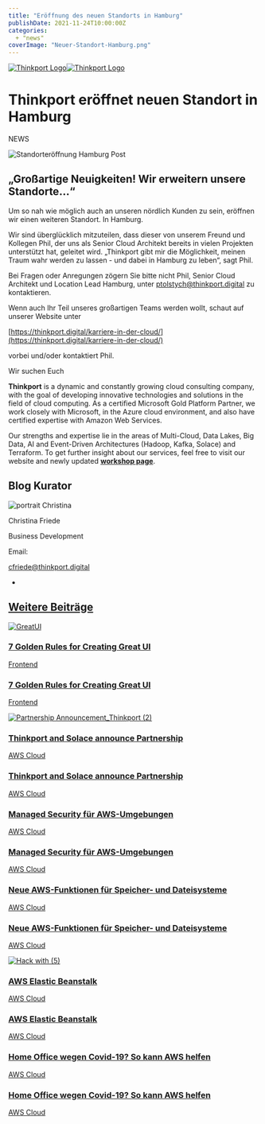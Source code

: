 ```yaml
---
title: "Eröffnung des neuen Standorts in Hamburg"
publishDate: 2021-11-24T10:00:00Z
categories: 
  + "news"
coverImage: "Neuer-Standort-Hamburg.png"
---
```


 [![Thinkport Logo](images/Logo_horizontral_new.png)](https://thinkport.digital)[![Thinkport Logo](images/Logo_horizontral_new.png)](https://thinkport.digital)

# Thinkport eröffnet neuen Standort in Hamburg

NEWS

![Standorteröffnung Hamburg Post](images/Standorteröffnung-Hamburg-Post-1024x1024.png)

## „Großartige Neuigkeiten! Wir erweitern unsere Standorte...“

Um so nah wie möglich auch an unseren nördlich Kunden zu sein, eröffnen wir einen weiteren Standort. In Hamburg.

Wir sind überglücklich mitzuteilen, dass dieser von unserem Freund und Kollegen Phil, der uns als Senior Cloud Architekt bereits in vielen Projekten unterstützt hat, geleitet wird. „Thinkport gibt mir die Möglichkeit, meinen Traum wahr werden zu lassen - und dabei in Hamburg zu leben“, sagt Phil.

Bei Fragen oder Anregungen zögern Sie bitte nicht Phil, Senior Cloud Architekt und Location Lead Hamburg, unter ptolstych@thinkport.digital zu kontaktieren.

Wenn auch Ihr Teil unseres großartigen Teams werden wollt, schaut auf unserer Website unter

[https://thinkport.digital/karriere-in-der-cloud/](https://thinkport.digital/karriere-in-der-cloud/)

vorbei und/oder kontaktiert Phil.

Wir suchen Euch

**Thinkport** is a dynamic and constantly growing cloud consulting company, with the goal of developing innovative technologies and solutions in the field of cloud computing. As a certified Microsoft Gold Platform Partner, we work closely with Microsoft, in the Azure cloud environment, and also have certified expertise with Amazon Web Services.

Our strengths and expertise lie in the areas of Multi-Cloud, Data Lakes, Big Data, AI and Event-Driven Architectures (Hadoop, Kafka, Solace) and Terraform. To get further insight about our services, feel free to visit our website and newly updated **[workshop page](https://thinkport.digital/cloud-excellence-workshops/)**.

## Blog Kurator

![portrait Christina](images/Christina-e1638449854497.png)

Christina Friede

Business Development

Email:

[cfriede@thinkport.digital](mailto:cfriede@thinkport.digital)

*  [](https://www.linkedin.com/in/christina-friede-2a6426168/)

## [Weitere Beiträge](https://thinkport.digital/blog)

[![GreatUI](images/Kopie-von-Hack-with.png "GreatUI")](https://thinkport.digital/7-golden-rules-for-creating-great-ui/)

### [7 Golden Rules for Creating Great UI](https://thinkport.digital/7-golden-rules-for-creating-great-ui/ "7 Golden Rules for Creating Great UI")

[Frontend](https://thinkport.digital/category/frontend/)

### [7 Golden Rules for Creating Great UI](https://thinkport.digital/7-golden-rules-for-creating-great-ui/ "7 Golden Rules for Creating Great UI")

[Frontend](https://thinkport.digital/category/frontend/)

[![Partnership Announcement_Thinkport (2)](images/Partnership-Announcement_Thinkport-2-1024x696.png "Partnership Announcement_Thinkport (2)")](https://thinkport.digital/thinkport-solace-partnership/)

### [Thinkport and Solace announce Partnership](https://thinkport.digital/thinkport-solace-partnership/ "Thinkport and Solace announce Partnership")

[AWS Cloud](https://thinkport.digital/category/aws-cloud/)

### [Thinkport and Solace announce Partnership](https://thinkport.digital/thinkport-solace-partnership/ "Thinkport and Solace announce Partnership")

[AWS Cloud](https://thinkport.digital/category/aws-cloud/)

### [Managed Security für AWS-Umgebungen](https://thinkport.digital/neue-aws-funktionen-fur-speicher-und-dateisysteme-2/ "Managed Security für AWS-Umgebungen")

[AWS Cloud](https://thinkport.digital/category/aws-cloud/)

### [Managed Security für AWS-Umgebungen](https://thinkport.digital/neue-aws-funktionen-fur-speicher-und-dateisysteme-2/ "Managed Security für AWS-Umgebungen")

[AWS Cloud](https://thinkport.digital/category/aws-cloud/)

### [Neue AWS-Funktionen für Speicher- und Dateisysteme](https://thinkport.digital/neue-aws-funktionen-fur-speicher-und-dateisysteme/ "Neue AWS-Funktionen für Speicher- und Dateisysteme")

[AWS Cloud](https://thinkport.digital/category/aws-cloud/)

### [Neue AWS-Funktionen für Speicher- und Dateisysteme](https://thinkport.digital/neue-aws-funktionen-fur-speicher-und-dateisysteme/ "Neue AWS-Funktionen für Speicher- und Dateisysteme")

[AWS Cloud](https://thinkport.digital/category/aws-cloud/)

[![Hack with (5)](images/Hack-with-5.png "Hack with (5)")](https://thinkport.digital/aws-elastic-beanstalk-2/)

### [AWS Elastic Beanstalk](https://thinkport.digital/aws-elastic-beanstalk-2/ "AWS Elastic Beanstalk")

[AWS Cloud](https://thinkport.digital/category/aws-cloud/)

### [AWS Elastic Beanstalk](https://thinkport.digital/aws-elastic-beanstalk-2/ "AWS Elastic Beanstalk")

[AWS Cloud](https://thinkport.digital/category/aws-cloud/)

### [Home Office wegen Covid-19? So kann AWS helfen](https://thinkport.digital/home-office-covid-19-aws-losungen/ "Home Office wegen Covid-19? So kann AWS helfen")

[AWS Cloud](https://thinkport.digital/category/aws-cloud/)

### [Home Office wegen Covid-19? So kann AWS helfen](https://thinkport.digital/home-office-covid-19-aws-losungen/ "Home Office wegen Covid-19? So kann AWS helfen")

[AWS Cloud](https://thinkport.digital/category/aws-cloud/)
